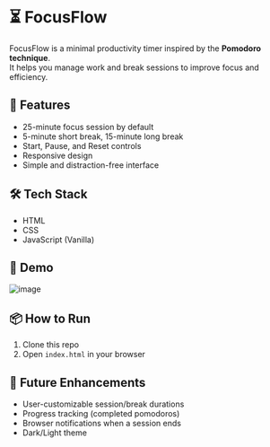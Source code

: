  
# ⏳ FocusFlow

FocusFlow is a minimal productivity timer inspired by the **Pomodoro technique**.  
It helps you manage work and break sessions to improve focus and efficiency.

## 🚀 Features
- 25-minute focus session by default
- 5-minute short break, 15-minute long break
- Start, Pause, and Reset controls
- Responsive design
- Simple and distraction-free interface

## 🛠️ Tech Stack
- HTML
- CSS
- JavaScript (Vanilla)

## 📸 Demo
![image](https://github.com/user-attachments/assets/6eaf6c98-6b15-43ed-9c89-1a07837089b5)

## 📦 How to Run
1. Clone this repo
2. Open `index.html` in your browser

## 🌟 Future Enhancements
- User-customizable session/break durations
- Progress tracking (completed pomodoros)
- Browser notifications when a session ends
- Dark/Light theme
